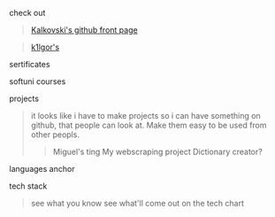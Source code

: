 check out 
> [Kalkovski's github front page](https://github.com/Georgi-Kalkovski)

> [k1lgor's](https://github.com/k1lgor)


sertificates

softuni courses

projects

> it looks like i have to make projects so i can have something on github, that people can look at. Make them easy to be used from other peopls.
> > Miguel's ting
> > My webscraping project
> > Dictionary creator?

languages anchor

tech stack
> see what you know
> see what'll come out on the tech chart
